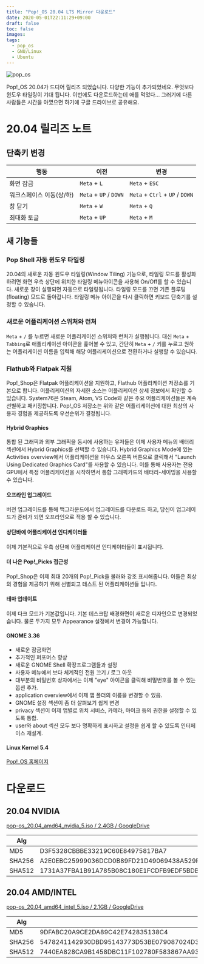 ```yaml
---
title: "Pop!_OS 20.04 LTS Mirror 다운로드"
date: 2020-05-01T22:11:29+09:00
draft: false
toc: false
images:
tags:
  - pop_os
  - GNU/Linux
  - Ubuntu
---
```


![pop_os](/posts/8/popos.jpg)

Pop!_OS 20.04가 드디어 릴리즈 되었습니다. 다양한 기능이 추가되었네요. 무엇보다 윈도우 타일링이 기대 됩니다. 이번에도 다운로드하는데 애를 먹었다... 그러기에 다른 사람들은 시간을 아꼈으면 하기에 구글 드라이브로 공유해요.

# 20.04 릴리즈 노트
## 단축키 변경

| 행동 | 이전 | 변경 |
|---|---|---|
| 화면 잠금 | `Meta` + `L` | `Meta` + `ESC` |
| 워크스페이스 이동(상/하) | `Meta` + `UP` / `DOWN`  | `Meta` + `Ctrl` + `UP` / `DOWN` |
| 창 닫기 | `Meta` + `W` | `Meta` + `Q` |
| 최대화 토글 | `Meta` + `UP` | `Meta` + `M` |

## 새 기능들
### Pop Shell 자동 윈도우 타일링
20.04의 새로운 자동 윈도우 타일링(Window Tiling) 기능으로, 타일링 모드를 활성화하려면 화면 우측 상단에 위치한 타일링 메뉴아이콘을 사용해 On/Off를 할 수 있습니다. 새로운 창이 실행되면 자동으로 타일링됩니다. 타일링 모드를 끄면 기존 플루팅(floating) 모드로 돌아갑니다. 타일링 메뉴 아이콘을 다시 클릭하면 키보드 단축기를 설정할 수 있습니다.

### 새로운 어플리케이션 스위처와 런처
`Meta` + `/` 를 누르면 새로운 어플리케이션 스위처와 런처가 실행됩니다. 대신 `Meta` + `Tabbing`로 애플리케이션 아이콘을 훑어볼 수 있고, 간단히 `Meta` + `/` 키를 누르고 원하는 어플리케이션 이름을 입력해 해당 어플리케이션으로 전환하거나 실행할 수 있습니다.

### Flathub와 Flatpak 지원
Pop!_Shop은 Flatpak 어플리케이션을 지원하고, Flathub 어플리케이션 저장소를 기본으로 합니다. 어플리케이션의 자세한 소스는 어플리케이션 상세 정보에서 확인할 수 있습니다. System76은 Steam, Atom, VS Code와 같은 주요 어플리케이션들은 계속 선별하고 패키징합니다. Pop!_OS 저장소는 위와 같은 어플리케이션에 대한 최상의 사용자 경험을 제공하도록 우선순위가 결정됩니다.

#### Hybrid Graphics

통합 된 그래픽과 외부 그래픽을 동시에 사용하는 유저들은 이제 사용자 메뉴의 배터리 섹션에서 Hybrid Graphics를 선택할 수 있습니다. Hybrid Graphics Mode에 있는 Activities overview에서 어플리케이션을 마우스 오른쪽 버튼으로 클릭해서 "Launch Using Dedicated Graphics Card"를 사용할 수 있습니다. 이를 통해 사용자는 전용 GPU에서 특정 어플리케이션을 시작하면서 통합 그래픽카드의 배터리-세이빙을 사용할 수 있습니다.

#### 오프라인 업그레이드

버전 업그레이드를 통해 백그라운드에서 업그레이드를 다운로드 하고, 당신이 업그레이드가 준비가 되면 오프라인으로 적용 할 수 있습니다.

#### 상단바에 어플리케이션 인디케이터들

이제 기본적으로 우측 상단에 어플리케이션 인디케이터들이 표시됩니다.

#### 더 나은 Pop!_Picks 접근성

Pop!_Shop은 이제 최대 20개의 Pop!_Pick을 불러와 강조 표시해줍니다. 이들은 최상의 경험을 제공하기 위해 선별되고 테스트 된 어플리케이션들 입니다.

#### 테마 업데이트

이제 다크 모드가 기본값입니다. 기본 데스크탑 배경화면이 새로운 디자인으로 변경되었습니다. 물론 두가지 모두 Appearance 설정에서 변경이 가능합니다.

#### GNOME 3.36

- 새로운 잠금화면
- 추가적인 퍼포머스 향상
- 새로운 GNOME Shell 확장프로그램들과 설정
- 사용자 메뉴에서 보다 체계적인 전원 끄기 / 로그 아웃
- 대부분의 비밀번호 상자에서는 이제 "eye" 아이콘을 클릭해 비밀번호를 볼 수 있는 옵션 추가.
- application overview에서 이제 앱 폴더의 이름을 변경할 수 있음.
- GNOME 설정 섹션이 좀 더 살펴보기 쉽게 변경
- privacy 섹션이 이제 앱별로 위치 서비스, 카메라, 마이크 등의 권한을 설정할 수 있도록 통합.
- user와 about 섹션 모두 보다 명확하게 표시하고 설정을 쉽게 할 수 있도록 인터페이스 재설계. 

#### Linux Kernel 5.4

[Pop!_OS 홈페이지](https://system76.com/pop)


# 다운로드

## 20.04 NVIDIA
[pop-os_20.04_amd64_nvidia_5.iso / 2.4GB / GoogleDrive](https://drive.google.com/open?id=1vExqSI6yqY1GO52EVKD4sCL2Gk3h0yn6)

| Alg | Hash |
|----|----|
| MD5 | D3F5328CBBBE33219C60E84975817BA7 |
| SHA256 | A2E0EBC25999036DCD0B89FD21D49069438A529FD8C46FFC31053258B447F9E8 |
| SHA512 | 1731A37FBA1B91A785B08C180E1FCDFB9EDF5BDB420964AEF65FEE87F86B19CCD26928F2214A3A2F45944596E543C61293F6B547319DE5843E2DB4CD59E5CD6C |

## 20.04 AMD/INTEL
[pop-os_20.04_amd64_intel_5.iso / 2.1GB / GoogleDrive](https://drive.google.com/open?id=1WcVOq2ya7jul703b0cRHW1-zJ3ZSyNXE)

| Alg | Hash |
|----|----|
| MD5 | 9DFABC20A9CE2DA89C42E742835138C4 |
| SHA256 | 5478241142930DBD95143773D53BE079087024D3112614A901EDC2829040F996 |
| SHA512 | 7440EA828CA9B1458DBC11F102780F583867AA936AC61330976B194CBCBFECF2E54928FD674ECBA43565B74DF669DC7E870AF9731465D521C044FBFDDE1950F0 |



